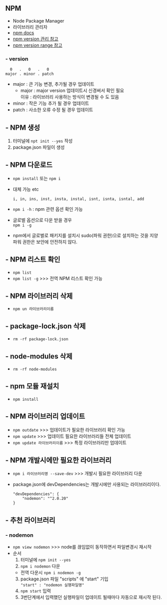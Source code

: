 ## NPM

- Node Package Manager
- 라이브러리 관리자
- [npm docs](https://docs.npmjs.com/cli/v7/commands/npm-init)
- [npm version 관리 참고](https://docs.npmjs.com/about-semantic-versioning)
- [npm version range 참고](https://semver.npmjs.com/)

### - version

```
  0   .   0   .   0
major . minor . patch
```

- major : 큰 기능 변경, 추가될 경우 업데이트
  - major : major version 업데이트시 신경써서 확인 필요
    <br>이유 : 라이브러리 사용하는 방식이 변경될 수 도 있음
- minor : 작은 기능 추가 될 경우 업데이트
- patch : 사소한 오류 수정 될 경우 업데이트

## - NPM 생성

1. 터미널에 `npt init --yes` 작성
2. package.json 파일이 생성

## - NPM 다운로드

- `npm install` 또는 `npm i`
- 대체 가능 etc
  ```
  i, in, ins, inst, insta, instal, isnt, isnta, isntal, add
  ```
- `npm i -h` : npm 관련 옵션 확인 가능

- 글로벌 옵션으로 다운 받을 경우
  <br> `npm i -g`
- npm에서 글로벌로 패키지를 설치시 sudo(파워 권한)으로 설치하는 것을 지양
  <br>파워 권한은 보안에 안전하지 않다.

## - NPM 리스트 확인

- `npm list`
- `npm list -g` >>> 전역 NPM 리스트 확인 가능

## - NPM 라이브러리 삭제

- `npm un 라이브러리이름`

## - package-lock.json 삭제
- `rm -rf package-lock.json`

## - node-modules 삭제
- `rm -rf node-modules`

## - npm 모듈 재설치
- `npm install`

## - NPM 라이브러리 업데이트

- `npm outdate` >>> 업데이트가 필요한 라이브러리 확인 가능
- `npm update` >>> 업데이트 필요한 라이브러리들 전체 업데이트
- `npm update 라이브러리이름` >>> 특정 라이브러리만 업데이트

## - NPM 개발시에만 필요한 라이브러리

- `npm i 라이브러리명 --save-dev` >>> 개발시 필요한 라이브러리 다운
- package.json에 devDependencies는 개발시에만 사용되는 라이브러리이다.

  ```
  "devDependencies": {
      "nodemon": "^2.0.20"
  }
  ```

## - 추천 라이브러리

### - nodemon

- `npm view nodemon` >>> node를 끊임없이 동작하면서 파일변경시 재시작
- 순서
  1. 터미널에 `npm init --yes`
  2. `npm i nodemon` 다운
  - 전역 다운시 `npm i nodemon -g`
  3. package.json 파일 "scripts" 에 "start" 기입
     <br> `"start" : "nodemon 실행파일명"`
  4. `npm start` 입력
  5. 3번단계에서 입력했던 실행파일이 업데이트 될때마다 자동으로 재시작 된다.
